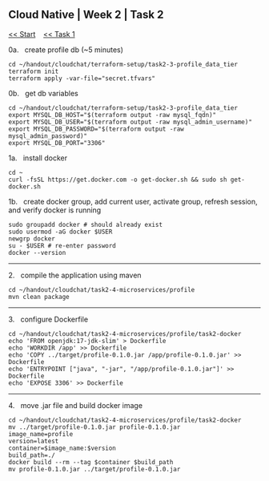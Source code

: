 ## Cloud Native | Week 2 | Task 2

[<< Start](https://github.com/AFC-AI2C-Cohort-04/coleman-code/blob/main/cloud_native/week_2/start.md)    [<< Task 1](https://github.com/AFC-AI2C-Cohort-04/coleman-code/blob/main/cloud_native/week_2/task_1.md)

0a.   create profile db (~5 minutes)
```
cd ~/handout/cloudchat/terraform-setup/task2-3-profile_data_tier
terraform init
terraform apply -var-file="secret.tfvars"
```

0b.   get db variables
```
cd ~/handout/cloudchat/terraform-setup/task2-3-profile_data_tier
export MYSQL_DB_HOST="$(terraform output -raw mysql_fqdn)"
export MYSQL_DB_USER="$(terraform output -raw mysql_admin_username)"
export MYSQL_DB_PASSWORD="$(terraform output -raw mysql_admin_password)"
export MYSQL_DB_PORT="3306"
```

1a.   install docker
```
cd ~
curl -fsSL https://get.docker.com -o get-docker.sh && sudo sh get-docker.sh
```

1b.   create docker group, add current user, activate group, refresh session, and verify docker is running
```
sudo groupadd docker # should already exist
sudo usermod -aG docker $USER
newgrp docker
su - $USER # re-enter password
docker --version
```

---

2.   compile the application using maven
```
cd ~/handout/cloudchat/task2-4-microservices/profile
mvn clean package
```

---

3.   configure Dockerfile
```
cd ~/handout/cloudchat/task2-4-microservices/profile/task2-docker
echo 'FROM openjdk:17-jdk-slim' > Dockerfile
echo 'WORKDIR /app' >> Dockerfile
echo 'COPY ../target/profile-0.1.0.jar /app/profile-0.1.0.jar' >> Dockerfile
echo 'ENTRYPOINT ["java", "-jar", "/app/profile-0.1.0.jar"]' >> Dockerfile
echo 'EXPOSE 3306' >> Dockerfile
```

---

4.   move .jar file and build docker image
```
cd ~/handout/cloudchat/task2-4-microservices/profile/task2-docker
mv ../target/profile-0.1.0.jar profile-0.1.0.jar
image_name=profile
version=latest
container=$image_name:$version
build_path=./
docker build --rm --tag $container $build_path
mv profile-0.1.0.jar ../target/profile-0.1.0.jar
```



